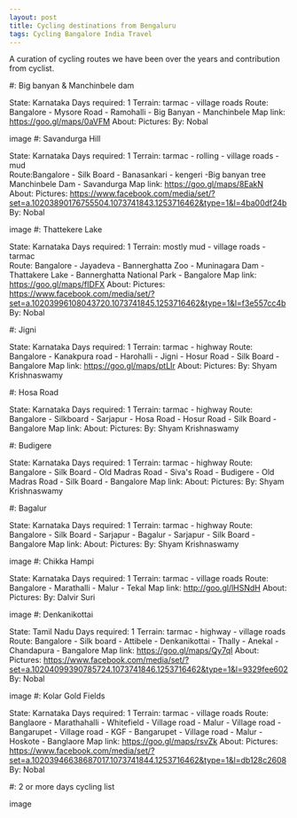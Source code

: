 ```yaml
---
layout: post
title: Cycling destinations from Bengaluru
tags: Cycling Bangalore India Travel
---
```


A curation of cycling routes we have been over the years and contribution from cyclist.


#: Big banyan & Manchinbele dam

State:   Karnataka
Days required: 1
Terrain: tarmac - village roads
Route: Bangalore - Mysore Road - Ramohalli - Big Banyan - Manchinbele
Map link: https://goo.gl/maps/0aVFM
About:
Pictures:
By: Nobal

image
#: Savandurga Hill

State:  Karnataka
Days required: 1
Terrain:  tarmac - rolling - village roads - mud  
Route:Bangalore - Silk Board - Banasankari - kengeri -Big banyan tree Manchinbele Dam - Savandurga
Map link: https://goo.gl/maps/8EakN
About:
Pictures: https://www.facebook.com/media/set/?set=a.10203890176755504.1073741843.1253716462&type=1&l=4ba00df24b
By: Nobal

image
#: Thattekere Lake

State:   Karnataka
Days required: 1
Terrain: mostly mud - village roads - tarmac  
Route: Bangalore - Jayadeva - Bannerghatta Zoo - Muninagara Dam - Thattakere Lake - Bannerghatta National Park - Bangalore
Map link: https://goo.gl/maps/fIDFX
About:
Pictures: https://www.facebook.com/media/set/?set=a.10203996108043720.1073741845.1253716462&type=1&l=f3e557cc4b
By: Nobal



#: Jigni

State:  Karnataka
Days required: 1
Terrain:  tarmac - highway
Route: Bangalore - Kanakpura road - Harohalli - Jigni - Hosur Road - Silk Board - Bangalore
Map link: https://goo.gl/maps/ptLIr
About:
Pictures:
By:  Shyam Krishnaswamy



#: Hosa Road

State:  Karnataka
Days required: 1
Terrain:  tarmac - highway
Route:  Bangalore - Silkboard - Sarjapur - Hosa Road - Hosur Road - Silk Board - Bangalore
Map link:
About:
Pictures:
By:  Shyam Krishnaswamy



#: Budigere

State:  Karnataka
Days required: 1
Terrain:  tarmac - highway
Route:  Bangalore - Silk Board - Old Madras Road - Siva's Road - Budigere - Old Madras Road - Silk Board -  Bangalore
Map link:
About:
Pictures:
By:  Shyam Krishnaswamy



#: Bagalur

State:  Karnataka
Days required: 1
Terrain:  tarmac - highway
Route:  Bangalore - Silk Board - Sarjapur - Bagalur - Sarjapur - Silk Board -  Bangalore
Map link:
About:
Pictures:
By:  Shyam Krishnaswamy

image
#: Chikka Hampi

State: Karnataka
Days required: 1
Terrain: tarmac - village roads
Route: Bangalore - Marathalli - Malur - Tekal
Map link: http://goo.gl/lHSNdH
About:
Pictures:
By: Dalvir Suri

image
#: Denkanikottai

State:  Tamil Nadu
Days required: 1
Terrain: tarmac - highway - village roads
Route:  Bangalore - Silk board -  Attibele - Denkanikottai - Thally - Anekal - Chandapura - Bangalore
Map link: https://goo.gl/maps/Qy7qI
About:
Pictures: https://www.facebook.com/media/set/?set=a.10204099390785724.1073741846.1253716462&type=1&l=9329fee602
By: Nobal

image
#: Kolar Gold Fields

State:  Karnataka
Days required: 1
Terrain:  tarmac - village roads
Route:  Banglaore  - Marathahalli - Whitefield - Village road - Malur - Village road - Bangarupet - Village road - KGF - Bangarupet - Village road - Malur - Hoskote - Banglaore
Map link: https://goo.gl/maps/rsvZk
About:
Pictures: https://www.facebook.com/media/set/?set=a.10203946638687017.1073741844.1253716462&type=1&l=db128c2608
By: Nobal



#: 2 or more days cycling list



image
